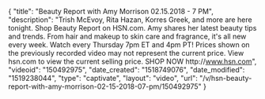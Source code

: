 {
    "title": "Beauty Report with Amy Morrison 02.15.2018 - 7 PM",
    "description": "Trish McEvoy, Rita Hazan, Korres Greek, and more are here tonight. Shop Beauty Report on HSN.com. Amy shares her latest beauty tips and trends. From hair and makeup to skin care and fragrance, it's all new every week. Watch every Thursday 7pm ET and 4pm PT! Prices shown on the previously recorded video may not represent the current price. View hsn.com to view the current selling price. SHOP NOW http:\/\/www.hsn.com",
    "videoid": "150492975",
    "date_created": "1518749076",
    "date_modified": "1519238044",
    "type": "captivate",
    "layout": "video",
    "url": "\/v\/hsn-beauty-report-with-amy-morrison-02-15-2018-07-pm\/150492975"
}